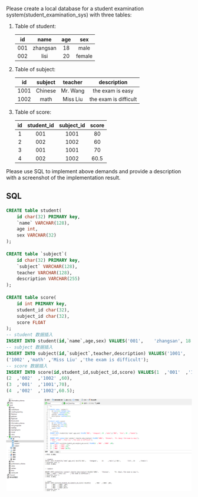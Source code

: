 Please create a local database for a student examination system(student_examination_sys) with three tables:

1. Table of student:

   |  id  | name | age  | sex  |
   | :--: | :--: | :--: | :--: |
   | 001  | zhangsan |  18  |  male  |
   | 002  | lisi |  20  |  female  |

2. Table of subject:

   |  id  | subject | teacher |   description    |
   | :--: | :-----: | :-----: | :--------------: |
   | 1001 |  Chinese   | Mr. Wang  | the exam is easy |
   | 1002 |  math   | Miss Liu  |  the exam is difficult |

3. Table of score:

   |  id  | student_id | subject_id | score |
   | :--: | :--------: | :--------: | :---: |
   |  1   |    001     |    1001    |  80   |
   |  2   |    002     |    1002    |  60   |
   |  3   |    001     |    1001    |  70   |
   |  4   |    002     |    1002    | 60.5  |

Please use SQL to implement above demands and provide a description with a screenshot of the implementation result.

##  SQL
```sql
CREATE table student(
	id char(32) PRIMARY key,
	`name` VARCHAR(128),
	age int,
	sex VARCHAR(32)
);

CREATE table `subject`(
	id char(32) PRIMARY key,
	`subject` VARCHAR(128),
	teacher VARCHAR(128),
	description VARCHAR(255)
);

CREATE table score(
	id int PRIMARY key,
	student_id char(32),
	subject_id char(32),
	score FLOAT
);
-- student 数据插入
INSERT INTO student(id,`name`,age,sex) VALUES('001',	'zhangsan',	18	,'male'),('002',	'lisi',	20	,'female');
-- subject 数据插入
INSERT INTO subject(id,`subject`,teacher,description) VALUES('1001',	'Chinese',	'Mr. Wang','the exam is easy'),
('1002'	,'math'	,'Miss Liu'	,'the exam is difficult');
-- score 数据插入
INSERT INTO score(id,student_id,subject_id,score) VALUES(1	,'001'	,'1001'	,80),
(2	,'002'	,'1002'	,60),
(3	,'001'	,'1001',70),
(4	,'002'	,'1002',60.5);
```
![sql运行](./S1P7PFV3DWXOAO%0T4KAH2X.png)
